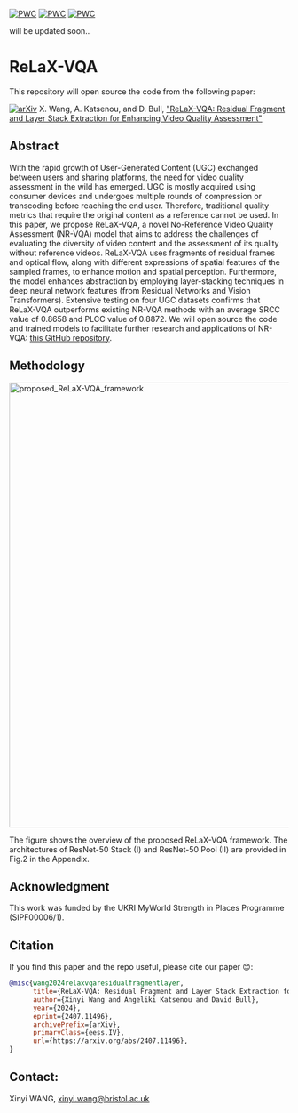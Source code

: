 [![PWC](https://img.shields.io/endpoint.svg?url=https://paperswithcode.com/badge/relax-vqa-residual-fragment-and-layer-stack/video-quality-assessment-on-live-vqc)](https://paperswithcode.com/sota/video-quality-assessment-on-live-vqc?p=relax-vqa-residual-fragment-and-layer-stack)
[![PWC](https://img.shields.io/endpoint.svg?url=https://paperswithcode.com/badge/relax-vqa-residual-fragment-and-layer-stack/video-quality-assessment-on-youtube-ugc)](https://paperswithcode.com/sota/video-quality-assessment-on-youtube-ugc?p=relax-vqa-residual-fragment-and-layer-stack)
[![PWC](https://img.shields.io/endpoint.svg?url=https://paperswithcode.com/badge/relax-vqa-residual-fragment-and-layer-stack/video-quality-assessment-on-konvid-1k)](https://paperswithcode.com/sota/video-quality-assessment-on-konvid-1k?p=relax-vqa-residual-fragment-and-layer-stack)

will be updated soon..
# ReLaX-VQA

This repository will open source the code from the following paper: 

[![arXiv](https://img.shields.io/badge/arXiv-2407.11496v1-b31b1b.svg)](https://arxiv.org/abs/2407.11496v1)
X. Wang, A. Katsenou, and D. Bull,  ["ReLaX-VQA: Residual Fragment and Layer Stack Extraction for Enhancing Video Quality Assessment"](https://arxiv.org/abs/2407.11496v1)

## Abstract
With the rapid growth of User-Generated Content (UGC) exchanged between users and sharing platforms, the need for video quality assessment in the wild has emerged. UGC is mostly acquired using consumer devices and undergoes multiple rounds of compression or transcoding before reaching the end user. Therefore, traditional quality metrics that require the original content as a reference cannot be used. In this paper, we propose ReLaX-VQA, a novel No-Reference Video Quality Assessment (NR-VQA) model that aims to address the challenges of evaluating the diversity of video content and the assessment of its quality without reference videos. ReLaX-VQA uses fragments of residual frames and optical flow, along with different expressions of spatial features of the sampled frames, to enhance motion and spatial perception. Furthermore, the model enhances abstraction by employing layer-stacking techniques in deep neural network features (from Residual Networks and Vision Transformers). Extensive testing on four UGC datasets confirms that ReLaX-VQA outperforms existing NR-VQA methods with an average SRCC value of 0.8658 and PLCC value of 0.8872. We will open source the code and trained models to facilitate further research and applications of NR-VQA: [this GitHub repository](https://github.com/xinyiW915/ReLaX-VQA).


## Methodology
<img src="./Framework.png" alt="proposed_ReLaX-VQA_framework" width="800"/>

The figure shows the overview of the proposed ReLaX-VQA framework. The architectures of ResNet-50 Stack (I) and ResNet-50 Pool (II) are provided in Fig.2 in the Appendix.


## Acknowledgment
This work was funded by the UKRI MyWorld Strength in Places Programme (SIPF00006/1).

## Citation
If you find this paper and the repo useful, please cite our paper 😊:

```bibtex
@misc{wang2024relaxvqaresidualfragmentlayer,
      title={ReLaX-VQA: Residual Fragment and Layer Stack Extraction for Enhancing Video Quality Assessment}, 
      author={Xinyi Wang and Angeliki Katsenou and David Bull},
      year={2024},
      eprint={2407.11496},
      archivePrefix={arXiv},
      primaryClass={eess.IV},
      url={https://arxiv.org/abs/2407.11496}, 
}
```

## Contact:
Xinyi WANG, xinyi.wang@bristol.ac.uk

